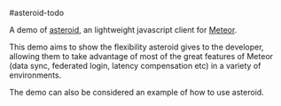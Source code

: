 #asteroid-todo

A demo of [asteroid](https://github.com/mondora/asteroid), an
lightweight javascript client for [Meteor](https://meteor.com).

This demo aims to show the flexibility asteroid gives to the
developer, allowing them to take advantage of most of the great
features of Meteor (data sync, federated login, latency compensation
etc) in a variety of environments.

The demo can also be considered an example of how to use asteroid.

